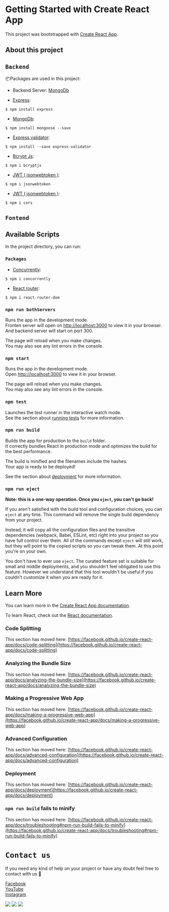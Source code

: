 # Getting Started with Create React App

This project was bootstrapped with [Create React App](https://github.com/facebook/create-react-app).

## About this project
## `Backend`

📦Packages are used in this project: 

* Backend Server: [MongoDb](https://www.mongodb.com/)

* [Express](https://expressjs.com/): 
```
$ npm install express
```
* [MongoDb](https://mongoosejs.com/docs/index.html): 
```
$ npm install mongoose --save
```
* [Express validator](https://express-validator.github.io/docs/): 
```
$ npm install --save express-validator
```
* [Bcrypt Js](https://www.npmjs.com/package/bcryptjs): 
```
$ npm i bcryptjs
```
* [JWT ( jsonwebtoken )](https://www.npmjs.com/package/jsonwebtoken): 
```
$ npm i jsonwebtoken
```
* [JWT ( jsonwebtoken )](https://www.npmjs.com/package/cors): 
```
$ npm i cors
```


<!-- * [](): 
```
$ 
``` -->


## `Fontend`
## Available Scripts

In the project directory, you can run:

### `Packages`
* [Concurrently](https://www.npmjs.com/package/concurrently): 
```
$ npm i concurrently
```
* [React router](https://www.npmjs.com/package/react-router-dom): 
```
$ npm i react-router-dom
```

### `npm run bothServers`

Runs the app in the development mode.\
Fronten server will open on [http://localhost:3000](http://localhost:3000) to view it in your browser. And backend server will start on port 300.

The page will reload when you make changes.\
You may also see any lint errors in the console.

### `npm start`

Runs the app in the development mode.\
Open [http://localhost:3000](http://localhost:3000) to view it in your browser.

The page will reload when you make changes.\
You may also see any lint errors in the console.

### `npm test`

Launches the test runner in the interactive watch mode.\
See the section about [running tests](https://facebook.github.io/create-react-app/docs/running-tests) for more information.

### `npm run build`

Builds the app for production to the `build` folder.\
It correctly bundles React in production mode and optimizes the build for the best performance.

The build is minified and the filenames include the hashes.\
Your app is ready to be deployed!

See the section about [deployment](https://facebook.github.io/create-react-app/docs/deployment) for more information.

### `npm run eject`

**Note: this is a one-way operation. Once you `eject`, you can't go back!**

If you aren't satisfied with the build tool and configuration choices, you can `eject` at any time. This command will remove the single build dependency from your project.

Instead, it will copy all the configuration files and the transitive dependencies (webpack, Babel, ESLint, etc) right into your project so you have full control over them. All of the commands except `eject` will still work, but they will point to the copied scripts so you can tweak them. At this point you're on your own.

You don't have to ever use `eject`. The curated feature set is suitable for small and middle deployments, and you shouldn't feel obligated to use this feature. However we understand that this tool wouldn't be useful if you couldn't customize it when you are ready for it.

## Learn More

You can learn more in the [Create React App documentation](https://facebook.github.io/create-react-app/docs/getting-started).

To learn React, check out the [React documentation](https://reactjs.org/).

### Code Splitting

This section has moved here: [https://facebook.github.io/create-react-app/docs/code-splitting](https://facebook.github.io/create-react-app/docs/code-splitting)

### Analyzing the Bundle Size

This section has moved here: [https://facebook.github.io/create-react-app/docs/analyzing-the-bundle-size](https://facebook.github.io/create-react-app/docs/analyzing-the-bundle-size)

### Making a Progressive Web App

This section has moved here: [https://facebook.github.io/create-react-app/docs/making-a-progressive-web-app](https://facebook.github.io/create-react-app/docs/making-a-progressive-web-app)

### Advanced Configuration

This section has moved here: [https://facebook.github.io/create-react-app/docs/advanced-configuration](https://facebook.github.io/create-react-app/docs/advanced-configuration)

### Deployment

This section has moved here: [https://facebook.github.io/create-react-app/docs/deployment](https://facebook.github.io/create-react-app/docs/deployment)

### `npm run build` fails to minify

This section has moved here: [https://facebook.github.io/create-react-app/docs/troubleshooting#npm-run-build-fails-to-minify](https://facebook.github.io/create-react-app/docs/troubleshooting#npm-run-build-fails-to-minify)

# `Contact us `
If you need any kind of help on your project or have any doubt feel free to contact with us 🥰

[Facebook](https://www.facebook.com/EEE-project-solution-lab-107106394047092)   
[YouTube](https://www.youtube.com/c/BongProgramiz)   
[Instagram](https://www.instagram.com/06nurahmed) 

<a href = "https://www.facebook.com/EEE-project-solution-lab-107106394047092/"><img src="https://img.icons8.com/fluency/48/000000/facebook-new.png"/></a>
<a href = "https://www.youtube.com/c/BongProgramiz"><img src="https://img.icons8.com/color/48/000000/youtube-play.png"/></a>
<a href = "https://www.instagram.com/06nurahmed/"><img src="https://img.icons8.com/fluent/48/000000/instagram-new.png"/></a>
